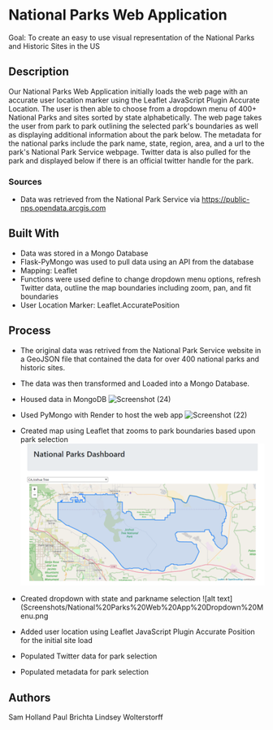 # National Parks Web Application

Goal: To create an easy to use visual representation of the National Parks and Historic Sites in the US

## Description

Our National Parks Web Application initially loads the web page with an accurate user location marker using the Leaflet JavaScript Plugin Accurate Location. The user is then able to choose from a dropdown menu of 400+ National Parks and sites sorted by state alphabetically. The web page takes the user from park to park outlining the selected park's boundaries as well as displaying additional information about the park below. The metadata for the national parks include the park name, state, region, area, and a url to the park's National Park Service webpage. Twitter data is also pulled for the park and displayed below if there is an official twitter handle for the park.

### Sources

* Data was retrieved from the National Park Service via https://public-nps.opendata.arcgis.com

## Built With


* Data was stored in a Mongo Database
* Flask-PyMongo was used to pull data using an API from the database
* Mapping: Leaflet
* Functions were used define to change dropdown menu options, refresh Twitter data, outline the map boundaries including zoom, pan, and fit boundaries
* User Location Marker: Leaflet.AccuratePosition

## Process

* The original data was retrived from the National Park Service website in a GeoJSON file that contained the data for over 400 national parks and historic sites.

* The data was then transformed and Loaded into a Mongo Database.

* Housed data in MongoDB
![Screenshot (24)](https://user-images.githubusercontent.com/113874979/215343549-7f30f6c0-aa25-4b94-b660-3e9dc5c866cf.png)

* Used PyMongo with Render to host the web app
![Screenshot (22)](https://user-images.githubusercontent.com/113874979/215343171-cc045a0f-c23d-4d55-808f-6dcc17fd818a.png)

* Created map using Leaflet that zooms to park boundaries based upon park selection
![alt text](Screenshots/National%20Parks%20Web%20App%20Map.png)

* Created dropdown with state and parkname selection
![alt text](Screenshots/National%20Parks%20Web%20App%20Dropdown%20Menu.png

* Added user location using Leaflet JavaScript Plugin Accurate Position for the initial site load

* Populated Twitter data for park selection

* Populated metadata for park selection

## Authors

Sam Holland
Paul Brichta
Lindsey Wolterstorff
